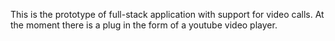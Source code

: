 This is the prototype of full-stack application with support for video calls. At the moment there is a plug in the form of a youtube video player.
